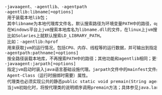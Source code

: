 <pre>
-javaagent、-agentlib、-agentpath
-agentlib:libname[=options]
 用于装载本地lib包；
 其中libname为本地代理库文件名，默认搜索路径为环境变量PATH中的路径，options为传给本地库启动时的参数，多个参数之间用逗号分隔。
 在Windows平台上jvm搜索本地库名为libname.dll的文件，在linux上jvm搜索本地库名为libname.so的文件，搜索路径环境变量在不同系统上有所不同，
 比如Solaries上就默认搜索LD_LIBRARY_PATH。
 比如：-agentlib:hprof
 用来获取jvm的运行情况，包括CPU、内存、线程等的运行数据，并可输出到指定文件中；windows中搜索路径为JRE_HOME/bin/hprof.dll。
-agentpath:pathname[=options]
 按全路径装载本地库，不再搜索PATH中的路径；其他功能和agentlib相同；更多的信息待续，在后续的JVMTI部分会详述。
-javaagent:jarpath[=options]
 指定jvm启动时装入java语言基础设施代理。jarpath文件中的mainfest文件必须有Premain-Class（启动前捆绑时需要），
 Agent-Class（运行时捆绑时需要）属性。
 代理类也必须实现公共的静态public static void premain(String agentArgs, Instrumentation inst)方法（和main方法类似）。
 当jvm初始化时，将按代理类的说明顺序调用premain方法；具体参见java.lang.instrument软件包的描述。

</pre>